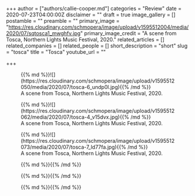 +++
author = ["authors/callie-cooper.md"]
categories = "Review"
date = 2020-07-23T04:00:00Z
disclaimer = ""
draft = true
image_gallery = []
postamble = ""
preamble = ""
primary_image = "https://res.cloudinary.com/schmopera/image/upload/v1595512004/media/2020/07/sqtosca1_mwghfv.jpg"
primary_image_credit = "A scene from Tosca, Northern Lights Music Festival, 2020."
related_articles = []
related_companies = []
related_people = []
short_description = "short"
slug = "tosca"
title = "Tosca"
youtube_url = ""

+++
<figure data-type="image">{{% md %}}![](https://res.cloudinary.com/schmopera/image/upload/v1595512050/media/2020/07/tosca-6_undp0l.jpg){{% /md %}}

<figcaption>A scene from Tosca, Northern Lights Music Festival, 2020.</figcaption>

</figure>

<figure data-type="image">{{% md %}}![](https://res.cloudinary.com/schmopera/image/upload/v1595512062/media/2020/07/tosca-4_v15dvx.jpg){{% /md %}}

<figcaption>A scene from Tosca, Northern Lights Music Festival, 2020.</figcaption>

</figure>

<figure data-type="image">{{% md %}}![](https://res.cloudinary.com/schmopera/image/upload/v1595512073/media/2020/07/tosca-7_ld77fa.jpg){{% /md %}}

<figcaption>A scene from Tosca, Northern Lights Music Festival, 2020.</figcaption>

</figure>

<figure data-type="image">{{% md %}}{{% /md %}}

<figcaption></figcaption>

</figure>

<figure data-type="image">{{% md %}}{{% /md %}}

<figcaption></figcaption>

</figure>

<figure data-type="image">{{% md %}}{{% /md %}}

<figcaption></figcaption>

</figure>